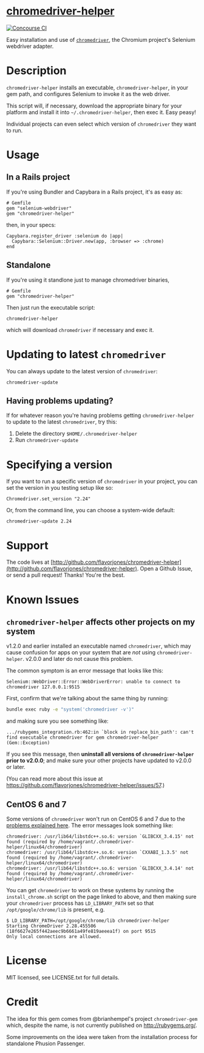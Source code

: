 # [chromedriver-helper](http://github.com/flavorjones/chromedriver-helper)

[![Concourse CI](https://ci.nokogiri.org/api/v1/teams/nokogiri-core/pipelines/chromedriver-helper/jobs/ruby-2.5/badge)](https://ci.nokogiri.org/teams/nokogiri-core/pipelines/chromedriver-helper)

Easy installation and use of [`chromedriver`](https://sites.google.com/a/chromium.org/chromedriver/), the Chromium project's Selenium webdriver adapter.


# Description

`chromedriver-helper` installs an executable, `chromedriver-helper`, in your gem path, and configures Selenium to invoke it as the web driver.

This script will, if necessary, download the appropriate binary for your platform and install it into `~/.chromedriver-helper`, then exec it. Easy peasy!

Individual projects can even select which version of `chromedriver` they want to run.


# Usage

## In a Rails project

If you're using Bundler and Capybara in a Rails project, it's as easy as:

    # Gemfile
    gem "selenium-webdriver"
    gem "chromedriver-helper"

then, in your specs:

    Capybara.register_driver :selenium do |app|
      Capybara::Selenium::Driver.new(app, :browser => :chrome)
    end


## Standalone

If you're using it standlone just to manage chromedriver binaries,

    # Gemfile
    gem "chromedriver-helper"

Then just run the executable script:

    chromedriver-helper

which will download `chromedriver` if necessary and exec it.


# Updating to latest `chromedriver`

You can always update to the latest version of `chromedriver`:

    chromedriver-update


## Having problems updating?

If for whatever reason you're having problems getting `chromedriver-helper` to update to the latest `chromedriver`, try this:

1. Delete the directory `$HOME/.chromedriver-helper`
2. Run `chromedriver-update`


# Specifying a version

If you want to run a specific version of `chromedriver` in your project, you can set the version in you testing setup like so:

    Chromedriver.set_version "2.24"

Or, from the command line, you can choose a system-wide default:

    chromedriver-update 2.24


# Support

The code lives at [http://github.com/flavorjones/chromedriver-helper](http://github.com/flavorjones/chromedriver-helper). Open a Github Issue, or send a pull request! Thanks! You're the best.


# Known Issues

## `chromedriver-helper` affects other projects on my system

v1.2.0 and earlier installed an executable named `chromedriver`, which may cause confusion for apps on your system that are _not_ using `chromedriver-helper`. v2.0.0 and later do not cause this problem.

The common symptom is an error message that looks like this:

```
Selenium::WebDriver::Error::WebDriverError: unable to connect to chromedriver 127.0.0.1:9515
```

First, confirm that we're talking about the same thing by running:

``` sh
bundle exec ruby -e "system('chromedriver -v')"
```

and making sure you see something like:

```
.../rubygems_integration.rb:462:in `block in replace_bin_path': can't find executable chromedriver for gem chromedriver-helper (Gem::Exception)
```

If you see this message, then **uninstall all versions of `chromedriver-helper` prior to v2.0.0**; and make sure your other projects have updated to v2.0.0 or later.

(You can read more about this issue at https://github.com/flavorjones/chromedriver-helper/issues/57.)


## CentOS 6 and 7

Some versions of `chromedriver` won't run on CentOS 6 and 7 due to the [problems explained here](https://chrome.richardlloyd.org.uk/). The error messages look something like:

```
chromedriver: /usr/lib64/libstdc++.so.6: version `GLIBCXX_3.4.15' not found (required by /home/vagrant/.chromedriver-helper/linux64/chromedriver)
chromedriver: /usr/lib64/libstdc++.so.6: version `CXXABI_1.3.5' not found (required by /home/vagrant/.chromedriver-helper/linux64/chromedriver)
chromedriver: /usr/lib64/libstdc++.so.6: version `GLIBCXX_3.4.14' not found (required by /home/vagrant/.chromedriver-helper/linux64/chromedriver)

```

You can get `chromedriver` to work on these systems by running the `install_chrome.sh` script on the page linked to above, and then making sure your `chromedriver` process has `LD_LIBRARY_PATH` set so that `/opt/google/chrome/lib` is present, e.g.

```
$ LD_LIBRARY_PATH=/opt/google/chrome/lib chromedriver-helper
Starting ChromeDriver 2.28.455506 (18f6627e265f442aeec9b6661a49fe819aeeea1f) on port 9515
Only local connections are allowed.
```

# License

MIT licensed, see LICENSE.txt for full details.


# Credit

The idea for this gem comes from @brianhempel's project `chromedriver-gem` which, despite the name, is not currently published on http://rubygems.org/.

Some improvements on the idea were taken from the installation process for standalone Phusion Passenger.
